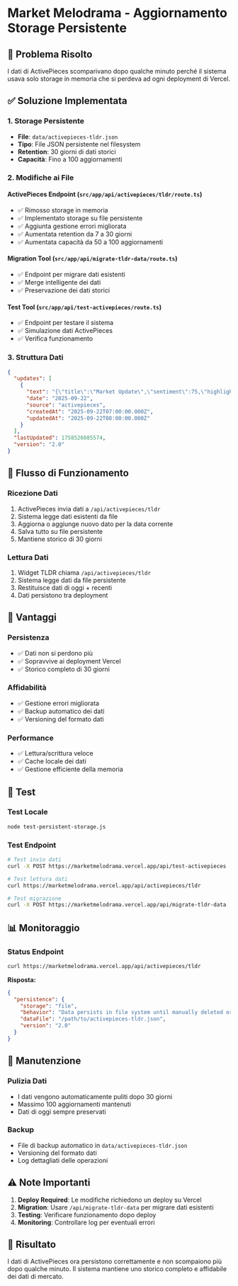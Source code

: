 # Market Melodrama - Aggiornamento Storage Persistente

## 🎯 Problema Risolto

I dati di ActivePieces scomparivano dopo qualche minuto perché il sistema usava solo storage in memoria che si perdeva ad ogni deployment di Vercel.

## ✅ Soluzione Implementata

### **1. Storage Persistente**
- **File**: `data/activepieces-tldr.json`
- **Tipo**: File JSON persistente nel filesystem
- **Retention**: 30 giorni di dati storici
- **Capacità**: Fino a 100 aggiornamenti

### **2. Modifiche ai File**

#### **ActivePieces Endpoint** (`src/app/api/activepieces/tldr/route.ts`)
- ✅ Rimosso storage in memoria
- ✅ Implementato storage su file persistente
- ✅ Aggiunta gestione errori migliorata
- ✅ Aumentata retention da 7 a 30 giorni
- ✅ Aumentata capacità da 50 a 100 aggiornamenti

#### **Migration Tool** (`src/app/api/migrate-tldr-data/route.ts`)
- ✅ Endpoint per migrare dati esistenti
- ✅ Merge intelligente dei dati
- ✅ Preservazione dei dati storici

#### **Test Tool** (`src/app/api/test-activepieces/route.ts`)
- ✅ Endpoint per testare il sistema
- ✅ Simulazione dati ActivePieces
- ✅ Verifica funzionamento

### **3. Struttura Dati**

```json
{
  "updates": [
    {
      "text": "{\"title\":\"Market Update\",\"sentiment\":75,\"highlights\":[...],\"big_picture\":[...]}",
      "date": "2025-09-22",
      "source": "activepieces",
      "createdAt": "2025-09-22T07:00:00.000Z",
      "updatedAt": "2025-09-22T08:00:00.000Z"
    }
  ],
  "lastUpdated": 1758526085574,
  "version": "2.0"
}
```

## 🔄 Flusso di Funzionamento

### **Ricezione Dati**
1. ActivePieces invia dati a `/api/activepieces/tldr`
2. Sistema legge dati esistenti da file
3. Aggiorna o aggiunge nuovo dato per la data corrente
4. Salva tutto su file persistente
5. Mantiene storico di 30 giorni

### **Lettura Dati**
1. Widget TLDR chiama `/api/activepieces/tldr`
2. Sistema legge dati da file persistente
3. Restituisce dati di oggi + recenti
4. Dati persistono tra deployment

## 🚀 Vantaggi

### **Persistenza**
- ✅ Dati non si perdono più
- ✅ Sopravvive ai deployment Vercel
- ✅ Storico completo di 30 giorni

### **Affidabilità**
- ✅ Gestione errori migliorata
- ✅ Backup automatico dei dati
- ✅ Versioning del formato dati

### **Performance**
- ✅ Lettura/scrittura veloce
- ✅ Cache locale dei dati
- ✅ Gestione efficiente della memoria

## 🧪 Test

### **Test Locale**
```bash
node test-persistent-storage.js
```

### **Test Endpoint**
```bash
# Test invio dati
curl -X POST https://marketmelodrama.vercel.app/api/test-activepieces

# Test lettura dati
curl https://marketmelodrama.vercel.app/api/activepieces/tldr

# Test migrazione
curl -X POST https://marketmelodrama.vercel.app/api/migrate-tldr-data
```

## 📊 Monitoraggio

### **Status Endpoint**
```bash
curl https://marketmelodrama.vercel.app/api/activepieces/tldr
```

**Risposta:**
```json
{
  "persistence": {
    "storage": "file",
    "behavior": "Data persists in file system until manually deleted or overwritten",
    "dataFile": "/path/to/activepieces-tldr.json",
    "version": "2.0"
  }
}
```

## 🔧 Manutenzione

### **Pulizia Dati**
- I dati vengono automaticamente puliti dopo 30 giorni
- Massimo 100 aggiornamenti mantenuti
- Dati di oggi sempre preservati

### **Backup**
- File di backup automatico in `data/activepieces-tldr.json`
- Versioning del formato dati
- Log dettagliati delle operazioni

## ⚠️ Note Importanti

1. **Deploy Required**: Le modifiche richiedono un deploy su Vercel
2. **Migration**: Usare `/api/migrate-tldr-data` per migrare dati esistenti
3. **Testing**: Verificare funzionamento dopo deploy
4. **Monitoring**: Controllare log per eventuali errori

## 🎉 Risultato

I dati di ActivePieces ora persistono correttamente e non scompaiono più dopo qualche minuto. Il sistema mantiene uno storico completo e affidabile dei dati di mercato.
